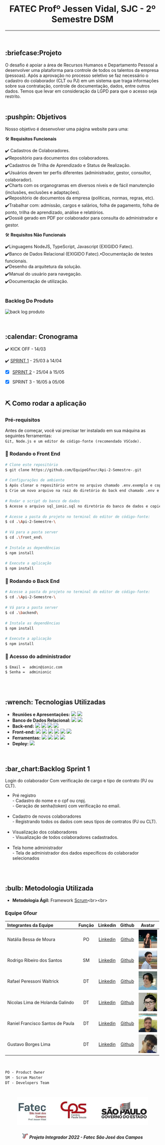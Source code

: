 <br>

<p align="center">
      
<p align="center">
<h1 align="center"> FATEC Profº Jessen Vidal, SJC - 2º Semestre DSM </h1>
<hr>
<br>

<h2> :briefcase:Projeto</h2>
O desafio é apoiar a área de Recursos Humanos e Departamento Pessoal a desenvolver uma plataforma para controle de todos os talentos da empresa (pessoas). Após a aprovação no processo seletivo se faz necessário o cadastro do colaborador (CLT ou PJ) em um sistema que traga informações sobre sua contratação, controle de documentação, dados, entre outros dados. Temos que levar em consideração da LGPD para que o acesso seja restrito.
<br><br>

<h2>:pushpin: Objetivos</h2>

Nosso objetivo é desenvolver uma página website para uma:

🛠️ **Requisitos Funcionais**

:heavy_check_mark: Cadastros de Colaboradores.<br>
:heavy_check_mark:Repositório para documentos dos colaboradores.<br>
:heavy_check_mark:Cadastros de Trilha de Aprendizado e Status de Realização.<br>
:heavy_check_mark:Usuários devem ter perfis diferentes (administrador, gestor, consultor, colaborador).<br>
:heavy_check_mark:Charts com os organogramas em diversos níveis e de fácil manutenção (inclusões, exclusões e adaptações).<br>
:heavy_check_mark:Repositório de documentos da empresa (políticas, normas, regras, etc).<br>
:heavy_check_mark:Trabalhar com: admissão, cargos e salários, folha de pagamento, folha de ponto, trilha de aprendizado, análise e relatórios.<br>
:heavy_check_mark:Dossiê gerado em PDF por colaborador para consulta do administrador e gestor.


 🛠️ **Requisitos Não Funcionais**
 
:heavy_check_mark:Linguagens NodeJS, TypeScript, Javascript (EXIGIDO Fatec).<br>
:heavy_check_mark:Banco de Dados Relacional (EXIGIDO Fatec).•Documentação de testes funcionais.<br>
:heavy_check_mark:Desenho da arquitetura da solução.<br>
:heavy_check_mark:Manual do usuário para navegação.<br>
:heavy_check_mark:Documentação de utilização.
<br><br>

### Backlog Do Produto

![back log produto](https://user-images.githubusercontent.com/8519765/167936040-d669802b-116a-439d-a175-34e31dc46321.jpeg)
 

<br>


<h2>:calendar: Cronograma</h2>

 :heavy_check_mark: KICK OFF - 14/03 

 :heavy_check_mark: <a href="https://github.com/EquipeGfour/Api-2-Semestre-/releases/tag/1.0">SPRINT 1</a> - 25/03 à 14/04

- [x] <a href="https://github.com/EquipeGfour/Api-2-Semestre-/releases/tag/v2">SPRINT 2</a> - 25/04 à 15/05

- [x] SPRINT 3 - 16/05 à 05/06
<br><br>

<h2>⛏️ Como rodar a aplicação</h2>

### Pré-requisitos

Antes de começar, você vai precisar ter instalado em sua máquina as seguintes ferramentas:<br>
```Git, Node.js e um editor de código-fonte (recomendado VSCode).```

### 🎲 Rodando o Front End

```bash
# Clone este repositório
$ git clone https://github.com/EquipeGfour/Api-2-Semestre-.git

# Configurações de ambiente
$ Após clonar o repositório entre no arquivo chamado .env.exemplo e copie as informações contidas nele.
$ Crie um novo arquivo na raiz do diretório do back end chamado .env e cole as informações, preencha os campos vazios com suas configurações.

# Rodar o script do banco de dados
$ Acesse o arquivo sql_ionic.sql no diretório do banco de dados e copie todo script e cole no seu banco de dados.

# Acesse a pasta do projeto no terminal do editor de código-fonte:
$ cd .\Api-2-Semestre-\

# Vá para a pasta server
$ cd .\front_end\

# Instale as dependências
$ npm install

# Execute a aplicação 
$ npm install
```


### 🎲 Rodando o Back End

```bash
# Acesse a pasta do projeto no terminal do editor de código-fonte:
$ cd .\Api-2-Semestre-\

# Vá para a pasta server
$ cd .\backend\

# Instale as dependências
$ npm install

# Execute a aplicação 
$ npm install

```


### 🎲 Acesso do administrador
```
$ Email =  admin@ionic.com
$ Senha =  adminionic
```

<br><br>

<h2>:wrench: Tecnologias Utilizadas</h2>


* **Reuniões e Apresentações:**
<img src="https://img.shields.io/badge/discord-151515?style=for-the-badge&logo=discord&logoColor=f2f2f2">   <img src="https://img.shields.io/badge/microsoftteams-151515?style=for-the-badge&logo=microsoftteams&logoColor=f2f2f2">
* **Banco de Dados Relacional:** 
<img src="https://img.shields.io/badge/mysql-151515?style=for-the-badge&logo=mysql&logoColor=f2f2f2">   <img src="https://img.shields.io/badge/vertabelo-151515?style=for-the-badge&logo=vertabelo&logoColor=f2f2f2">
* **Back-end:**
<img src="https://img.shields.io/badge/javascript-151515?style=for-the-badge&logo=javascript&logoColor=f2f2f2">   <img src="https://img.shields.io/badge/sequelize-151515?style=for-the-badge&logo=sequelize&logoColor=f2f2f2">   <img src="https://img.shields.io/badge/express-151515?style=for-the-badge&logo=express&logoColorf2f2f2">   <img src="https://img.shields.io/badge/nodedotjs-151515?style=for-the-badge&logo=nodedotjs&logoColor=f2f2f2">
* **Front-end:**
<img src="https://img.shields.io/badge/html5-151515?style=for-the-badge&logo=html5&logoColor=f2f2f2">   <img src="https://img.shields.io/badge/css3-151515?style=for-the-badge&logo=css3&logoColor=f2f2f2">   <img src="https://img.shields.io/badge/react-151515?style=for-the-badge&logo=react&logoColor=f2f2f2">   <img src="https://img.shields.io/badge/axios-151515?style=for-the-badge&logo=axios&logoColor=f2f2f2">   <img src="https://img.shields.io/badge/nodedotjs-151515?style=for-the-badge&logo=nodedotjs&logoColor=f2f2f2">   <img src="https://img.shields.io/badge/javascript-151515?style=for-the-badge&logo=javascript&logoColor=f2f2f2">
* **Ferramentas:** 
<img src="https://img.shields.io/badge/github-151515?style=for-the-badge&logo=github&logoColor=f2f2f2">   <img src="https://img.shields.io/badge/visualstudiocode-151515?style=for-the-badge&logo=visualstudiocode&logoColor=f2f2f2">   <img src="https://img.shields.io/badge/figma-151515?style=for-the-badge&logo=figma&logoColor=f2f2f2" >   <img src="https://img.shields.io/badge/slack-151515?style=for-the-badge&logo=slack&logoColor=f2f2f2">
* **Deploy:** 
   <img src="https://img.shields.io/badge/heroku-151515?style=for-the-badge&logo=heroku&logoColor=f2f2f2">
<br>

<h2>:bar_chart:Backlog Sprint 1</h2>
Login do colaborador
      Com verificação de cargo e tipo de contrato (PJ ou CLT).
	
- Pré registro<br>
      - Cadastro do nome e o cpf ou cnpj.<br>
      - Geração de senha(token) com verificação no email.<br><br>
- Cadastro de novos colaboradores<br>
      - Registrando todos os dados com seus tipos de contratos (PJ ou CLT).<br><br>
- Visualização dos colaboradores<br>
      - Visualização de todos colaboradores cadastrados.<br><br>
- Tela home administrador<br>
      - Tela de administrador dos dados específicos do colaborador selecionados


<br><br>


<h2>:bulb: Metodologia Utilizada</h2>

* **Metodologia Ágil:** Framework [Scrum](https://blog.contaazul.com/metodologia-scrum#:~:text=a%20planilha%20agora-,O%20que%20%C3%A9%20a%20metodologia%20Scrum,desenvolvedores%20de%20softwares%20e%20sistemas.)<br><br>


<span id="entregas">




<div id='equipe'>
    <h3>Equipe Gfour</h3>
    

Integrantes da Equipe | Função | Linkedin | Github| Avatar|
:--------- | :------: | :-------: | :-------: | :------: |
Natália Bessa de Moura | PO | [Linkedin](https://www.linkedin.com/in/natalia-bessa-59b671220/) | [Github](https://github.com/lirabessa)|<img src = "imagens_gerais/natalia.jpg" width="60" height="60">|     
Rodrigo Ribeiro dos Santos | SM | [Linkedin](https://www.linkedin.com/in/rodrigo-ribeiro-5008211b8/) | [Github](https://github.com/rodrigoribeiro027)|<img src = "imagens_gerais/rodrigo1.jpg" width="60" height="60">|
Rafael Peressoni Waltrick | DT | [Linkedin](https://www.linkedin.com/in/rafael-p-waltrick-7211b4221) |  [Github](https://github.com/rafawaltrick)|<img src = "imagens_gerais/rafa(1).jpg" width="60" height="60">|
Nicolas Lima de Holanda Galindo | DT | [Linkedin](https://www.linkedin.com/in/nicolas-lima-2a75a3220/) | [Github](https://github.com/Nicolas734)|<img src = "imagens_gerais/nicolas.jpg" width="60" height="60">| 
Raniel Francisco Santos de Paula | DT |[Linkedin](https://www.linkedin.com/in/raniel-santos-204878222/)| [Github](https://github.com/Raniel-Santos)|<img src = "imagens_gerais/raniel.png" width="60" height="60">|
Gustavo Borges Lima | DT |[Linkedin](https://www.linkedin.com)| [Github](https://github.com/Miojoguu)|<img src = "imagens_gerais/gustavo.jpg" width="60" height="60">|
<br>

   
`PO - Product Owner`<br>
`SM - Scrum Master`<br>
`DT - Developers Team`  

</div>



 <h1 align="center"> <img src = "imagens_gerais/Fatec.jpg" height="90" /></h1>
 
 <h5 align="center"> <img src = "imagens_gerais/faTec.png" width="20" height="20" /> Projeto Integrador 2022 - Fatec São José dos Campos </h5>
